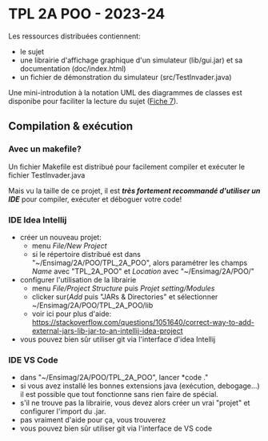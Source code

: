 # TPL 2A POO - 2023-24

Les ressources distribuées contiennent:

- le sujet
- une librairie d'affichage graphique d'un simulateur (lib/gui.jar) et sa documentation (doc/index.html)
- un fichier de démonstration du simulateur (src/TestInvader.java)

Une mini-introdution à la notation UML des diagrammes de classes est disponibe pour faciliter la lecture du sujet ([Fiche 7](https://programmation-orientee-objet.pages.ensimag.fr/poo/resources/fiches/07-UML/)).


## Compilation & exécution
### Avec un makefile?
Un fichier Makefile est distribué pour facilement compiler et exécuter le fichier TestInvader.java

Mais vu la taille de ce projet, il est ***très fortement recommandé d'utiliser un IDE*** pour compiler, exécuter et déboguer votre code!

### IDE Idea Intellij
- créer un nouveau projet:
    - menu *File/New Project*
    - si le répertoire distribué est dans "~/Ensimag/2A/POO/TPL_2A_POO", alors paramétrer les champs *Name* avec "TPL_2A_POO" et *Location* avec "~/Ensimag/2A/POO/"
- configurer l'utilisation de la librairie
    - menu *File/Project Structure* puis *Projet setting/Modules*
    - clicker sur(*Add* puis "JARs & Directories" et sélectionner ~/Ensimag/2A/POO/TPL_2A_POO/lib
    - voir ici pour plus d'aide: https://stackoverflow.com/questions/1051640/correct-way-to-add-external-jars-lib-jar-to-an-intellij-idea-project
- vous pouvez bien sûr utiliser git via l'interface d'idea Intellij

### IDE VS Code
- dans "~/Ensimag/2A/POO/TPL_2A_POO", lancer *code ."
- si vous avez installé les bonnes extensions java (exécution, debogage...) il est possible que tout fonctionne sans rien faire de spécial.
- s'il ne trouve pas la librairie, vous devez alors créer un vrai "projet" et configurer l'import du .jar.
- pas vraiment d'aide pour ça, vous trouverez
- vous pouvez bien sûr utiliser git via l'interface de VS code
